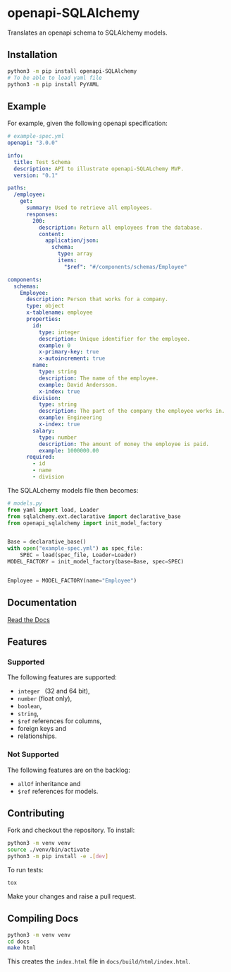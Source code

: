 # openapi-SQLAlchemy
Translates an openapi schema to SQLAlchemy models.

## Installation
```bash
python3 -m pip install openapi-SQLAlchemy
# To be able to load yaml file
python3 -m pip install PyYAML
```

## Example

For example, given the following openapi specification:

```yaml
# example-spec.yml
openapi: "3.0.0"

info:
  title: Test Schema
  description: API to illustrate openapi-SQLALchemy MVP.
  version: "0.1"

paths:
  /employee:
    get:
      summary: Used to retrieve all employees.
      responses:
        200:
          description: Return all employees from the database.
          content:
            application/json:
              schema:
                type: array
                items:
                  "$ref": "#/components/schemas/Employee"

components:
  schemas:
    Employee:
      description: Person that works for a company.
      type: object
      x-tablename: employee
      properties:
        id:
          type: integer
          description: Unique identifier for the employee.
          example: 0
          x-primary-key: true
          x-autoincrement: true
        name:
          type: string
          description: The name of the employee.
          example: David Andersson.
          x-index: true
        division:
          type: string
          description: The part of the company the employee works in.
          example: Engineering
          x-index: true
        salary:
          type: number
          description: The amount of money the employee is paid.
          example: 1000000.00
      required:
        - id
        - name
        - division
```

The SQLALchemy models file then becomes:
```python
# models.py
from yaml import load, Loader
from sqlalchemy.ext.declarative import declarative_base
from openapi_sqlalchemy import init_model_factory


Base = declarative_base()
with open("example-spec.yml") as spec_file:
    SPEC = load(spec_file, Loader=Loader)
MODEL_FACTORY = init_model_factory(base=Base, spec=SPEC)


Employee = MODEL_FACTORY(name="Employee")

```

## Documentation
[Read the Docs](https://openapi-sqlalchemy.readthedocs.io/en/latest/)

## Features
### Supported
The following features are supported:
- `integer ` (32 and 64 bit),
- `number` (float only),
- `boolean`,
- `string`,
- `$ref` references for columns,
- foreign keys and
- relationships.

### Not Supported
The following features are on the backlog:
- `allOf` inheritance and
- `$ref` references for models.

## Contributing
Fork and checkout the repository. To install:
```bash
python3 -m venv venv
source ./venv/bin/activate
python3 -m pip install -e .[dev]
```
To run tests:
```bash
tox
```
Make your changes and raise a pull request.

## Compiling Docs
```bash
python3 -m venv venv
cd docs
make html
```
This creates the `index.html` file in `docs/build/html/index.html`.
